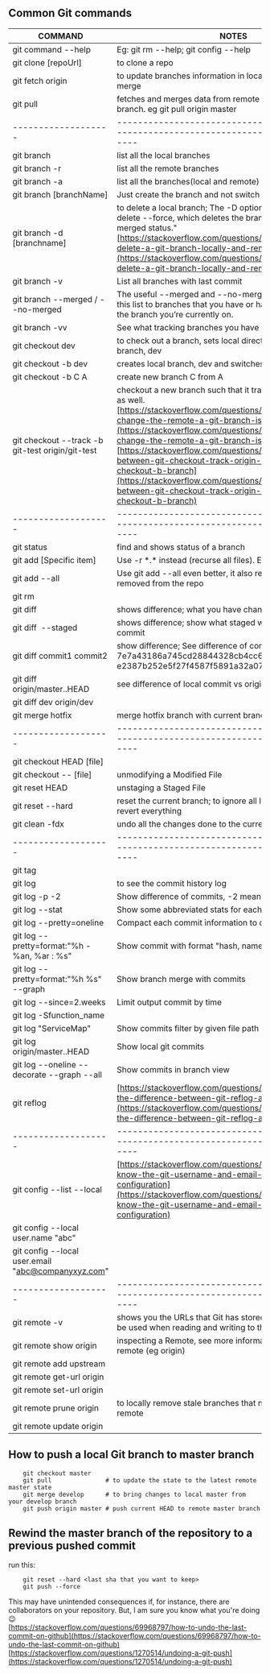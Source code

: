 ## Common Git commands

| COMMAND             | NOTES                                                                                        |
| ------------------- | -------------------------------------------------------------------------------------------- |
| git command --help  | Eg: git rm --help; git config --help                                                         |
| git clone [repoUrl] | to clone a repo                                                                              |
| git fetch origin    | to update branches information in local; get data without merge                              |
| git pull            | fetches and merges data from remote branch for the current branch. eg git pull origin master |
| ------------------- | -------------------------------------------------------------------------------------------- |
| git branch                                       | list all the local branches              |
| git branch -r                                    | list all the remote branches         |
| git branch -a                                    | list all the branches(local and remote)    |
| git branch [branchName]                          | Just create the branch and not switch to it    |
| git branch -d [branchname]                       | to delete a local branch; The -D option is an alias for --delete --force, which deletes the branch "irrespective of its merged status."<br> [https://stackoverflow.com/questions/2003505/how-do-i-delete-a-git-branch-locally-and-remotely](https://stackoverflow.com/questions/2003505/how-do-i-delete-a-git-branch-locally-and-remotely)   |
| git branch -v                                    | List all branches with last commit    |
| git branch --merged / --no-merged              | The useful --merged and --no-merged options can filter this list to branches that you have or have not yet merged into the branch you’re currently on. |
| git branch -vv                                   | See what tracking branches you have set up |
| git checkout dev                                 | to check out a branch, sets local directory to the specific branch, dev     |
| git checkout -b dev                              | creates local branch, dev and switches to it     |
| git checkout -b C A                              | create new branch C from A   |
| git checkout --track -b git-test origin/git-test | checkout a new branch such that it tracks the remote branch as well.<br>[https://stackoverflow.com/questions/4878249/how-do-i-change-the-remote-a-git-branch-is-tracking](https://stackoverflow.com/questions/4878249/how-do-i-change-the-remote-a-git-branch-is-tracking)<br> [https://stackoverflow.com/questions/10002239/difference-between-git-checkout-track-origin-branch-and-git-checkout-b-branch](https://stackoverflow.com/questions/10002239/difference-between-git-checkout-track-origin-branch-and-git-checkout-b-branch) |
| ------------------- | -------------------------------------------------------------------------------------------- |
| git status                   | find and shows status of a branch                                                                                                          |
| git add [Specific item]      | Use -r \*.\* instead (recurse all files). Eg: git add .                                                                                    |
| git add --all                | Use git add --all even better, it also removes files that you removed from the repo                                                        |
| git rm                       |                                                                                                                                            |
| git diff                     | shows difference; what you have changed but not staged yet                                                                                 |
| git diff  --staged          | shows difference; show what staged will go to your next commit                                                                             |
| git diff commit1 commit2     | show difference; See difference of commit. Ex. git diff  7e7a43186a745cd28844328cb4cc6c0ff21c8618 e2387b252e5f27f4587f5891a32a0795abd0e859 |
| git diff origin/master..HEAD | see difference of local commit vs origin                                                                                                   |
| git diff dev origin/dev      |                                                                                                                                            |
| git merge hotfix             | merge hotfix branch with current branch.                                                                                                   |
| ------------------- | -------------------------------------------------------------------------------------------- |
| git checkout HEAD [file]   |                                                                                |
| git checkout -- [file]     | unmodifying a Modified File                                                    |
| git reset HEAD <file name> | unstaging a Staged File                                                        |
| git reset --hard           | reset the current branch; to ignore all local changes; it'll revert everything |
| git clean -fdx             | undo all the changes done to the current branch                                |
| ------------------- | -------------------------------------------------------------------------------------------- |
| git tag       |     |
| git log                                      | to see the commit history log                                                                                                                                                                |
| git log -p -2                                | Show difference of commits, -2 means last 2 entry                                                                                                                                            |
| git log --stat                               | Show some abbreviated stats for each commit                                                                                                                                                  |
| git log --pretty=oneline                     | Compact each commit information to one line                                                                                                                                                  |
| git log --pretty=format:"%h - %an, %ar : %s" | Show commit with format "hash, name, time, description"                                                                                                                                      |
| git log --pretty=format:"%h %s" --graph      | Show branch merge with commits                                                                                                                                                               |
| git log --since=2.weeks                      | Limit output commit by time                                                                                                                                                                  |
| git log -Sfunction_name                      |                                                                                                                                                                                              |
| git log "ServiceMap"                         | Show commits filter by given file path                                                                                                                                                       |
| git log origin/master..HEAD                  | Show local git commits                                                                                                                                                                       |
| git log --oneline --decorate --graph --all   | Show commits in branch view                                                                                                                                                                  |
| git reflog                                   | [https://stackoverflow.com/questions/17857723/whats-the-difference-between-git-reflog-and-log](https://stackoverflow.com/questions/17857723/whats-the-difference-between-git-reflog-and-log) |
| ------------------- | -------------------------------------------------------------------------------------------- |
| git config --list --local                          | [https://stackoverflow.com/questions/46941346/how-to-know-the-git-username-and-email-saved-during-configuration](https://stackoverflow.com/questions/46941346/how-to-know-the-git-username-and-email-saved-during-configuration) |
| git config --local user.name "abc"                 |               |
| git config --local user.email "abc@companyxyz.com" |        |
| ------------------- | -------------------------------------------------------------------------------------------- |
| git remote -v             | shows you the URLs that Git has stored for the shortname to be used when reading and writing to that remote |
| git remote show origin    | inspecting a Remote, see more information about a particular remote (eg origin)                             |
| git remote add upstream   |                                                                                                             |
| git remote get-url origin |                                                                                                             |
| git remote set-url origin |                                                                                                             |
| git remote prune origin   | to locally remove stale branches that no longer exist in the remote                                         |
| git remote update origin  |                                                                                                             |


## How to push a local Git branch to master branch

```
    git checkout master
    git pull               # to update the state to the latest remote master state
    git merge develop      # to bring changes to local master from your develop branch
    git push origin master # push current HEAD to remote master branch
```

## Rewind the master branch of the repository to a previous pushed commit
run this:
```
    git reset --hard <last sha that you want to keep>
    git push --force
```
This may have unintended consequences if, for instance, there are collaborators on your repository. But, I am sure you know what you're doing 😉 
<br>[https://stackoverflow.com/questions/69968797/how-to-undo-the-last-commit-on-github](https://stackoverflow.com/questions/69968797/how-to-undo-the-last-commit-on-github)
<br>[https://stackoverflow.com/questions/1270514/undoing-a-git-push](https://stackoverflow.com/questions/1270514/undoing-a-git-push)